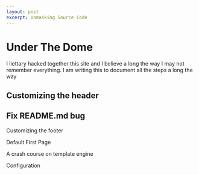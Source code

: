 ```yaml
---
layout: post
excerpt: Unmasking Source Code
---
```


# Under The Dome

I liettary hacked together this site and I believe a long the way I may not remember everything. 
I am writing this to document all the steps a long the way

## Customizing the header

## Fix README.md bug

Customizing the footer

Default First Page

A crash course on template engine

Configuration
